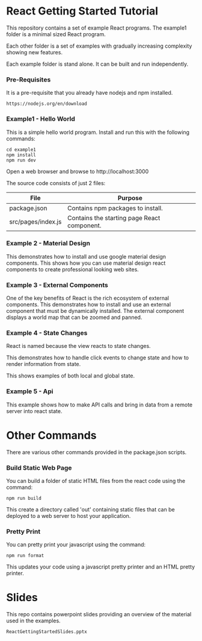 # React Getting Started Tutorial
This repository contains a set of example React programs.
The example1 folder is a minimal sized React program.

Each other folder is a set of examples with
gradually increasing complexity showing new features.

Each example folder is stand alone. It can be built and run independently. 

### Pre-Requisites
It is a pre-requisite that you already have nodejs and npm installed.

    https://nodejs.org/en/download


### Example1 - Hello World
This is a simple hello world program. 
Install and run this with the following commands:

    cd example1
    npm install
    npm run dev
Open a web browser and browse to http://localhost:3000

The source code consists of just 2 files:


|File|Purpose|
|---|---|
|package.json|Contains npm packages to install.|
|src/pages/index.js|Contains the starting page React component.|

### Example 2 - Material Design
This demonstrates how to install and use google material design components.
This shows how you can use material design react components to create professional looking web sites.

### Example 3 - External Components
One of the key benefits of React is the rich ecosystem of external components.
This demonstrates how to install and use an external component that must be dynamically installed.
The external component displays a world map that can
be zoomed and panned.

### Example 4 - State Changes
React is named because the view reacts to state changes.

This demonstrates how to handle click events to change state and how to render information from state.

This shows examples of both local and global state.

### Example 5 - Api
This example shows how to make API calls and bring in data from a remote server into react state.


# Other Commands
There are various other commands provided in the package.json scripts.

### Build Static Web Page
You can build a folder of static HTML files from the react code using the command:

    npm run build

This create a directory called 'out' containing static files that can be deployed to a web server to host your application.

### Pretty Print
You can pretty print your javascript using the command:

    npm run format

This updates your code using a javascript pretty printer and an HTML pretty printer.

# Slides
This repo contains powerpoint slides providing an overview of the material used in the examples.

    ReactGettingStartedSlides.pptx
